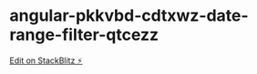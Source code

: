 # angular-pkkvbd-cdtxwz-date-range-filter-qtcezz

[Edit on StackBlitz ⚡️](https://stackblitz.com/edit/angular-pkkvbd-cdtxwz-date-range-filter-qtcezz)